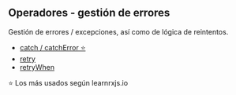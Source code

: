 ## Operadores - gestión de errores

Gestión de errores / excepciones, así como de lógica de reintentos.

- [catch / catchError ⭐](https://www.learnrxjs.io/learn-rxjs/operators/error_handling/catch)
- [retry](https://www.learnrxjs.io/learn-rxjs/operators/error_handling/retry)
- [retryWhen](https://www.learnrxjs.io/learn-rxjs/operators/error_handling/retrywhen)

⭐ Los más usados según learnrxjs.io
